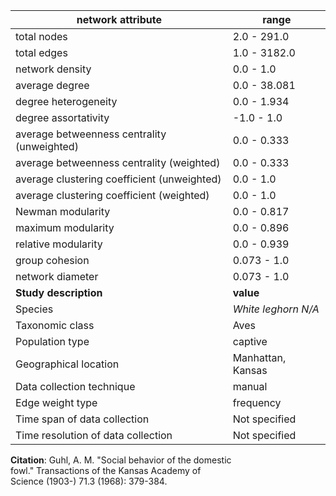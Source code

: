 network attribute|range
---|---
total nodes|2.0 - 291.0
total edges|1.0 - 3182.0
network density|0.0 - 1.0
average degree|0.0 - 38.081
degree heterogeneity|0.0 - 1.934
degree assortativity|-1.0 - 1.0
average betweenness centrality (unweighted)|0.0 - 0.333
average betweenness centrality (weighted)|0.0 - 0.333
average clustering coefficient (unweighted)|0.0 - 1.0
average clustering coefficient (weighted)|0.0 - 1.0
Newman modularity|0.0 - 0.817
maximum modularity|0.0 - 0.896
relative modularity|0.0 - 0.939
group cohesion|0.073 - 1.0
network diameter|0.073 - 1.0
**Study description**|**value**
Species|*White leghorn N/A*
Taxonomic class|Aves
Population type|captive
Geographical location|Manhattan, Kansas
Data collection technique|manual 
Edge weight type|frequency
Time span of data collection|Not specified
Time resolution of data collection|Not specified
**Citation**: Guhl, A. M. "Social behavior of the domestic <br> fowl." Transactions of the Kansas Academy of <br> Science (1903-) 71.3 (1968): 379-384.